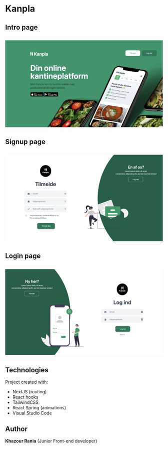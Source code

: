 # Kanpla 

## Intro page
![intro](public/images/intro.png)
---

## Signup page
![signup](public/images/signup.png)
---

## Login page
![login](public/images/login.png)
---

## Technologies
Project created with:
+ NextJS (routing)
+ React hooks 
+ TailwindCSS
+ React Spring (animations)
+ Visual Studio Code


## Author
**Khazour Rania** (Junior Front-end developer)



